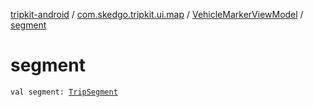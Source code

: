 [tripkit-android](../../index.md) / [com.skedgo.tripkit.ui.map](../index.md) / [VehicleMarkerViewModel](index.md) / [segment](./segment.md)

# segment

`val segment: `[`TripSegment`](../../com.skedgo.tripkit.routing/-trip-segment/index.md)